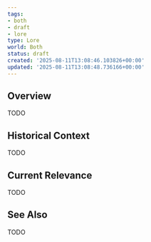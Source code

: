 ```yaml
---
tags:
- both
- draft
- lore
type: Lore
world: Both
status: draft
created: '2025-08-11T13:08:46.103826+00:00'
updated: '2025-08-11T13:08:48.736166+00:00'
---
```



## Overview

TODO
## Historical Context

TODO
## Current Relevance

TODO
## See Also

TODO

